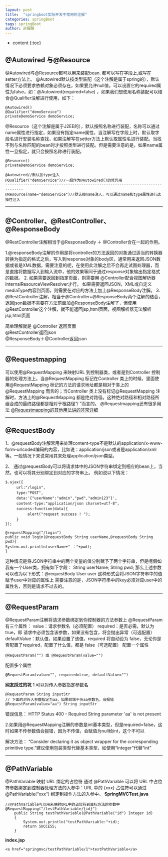 ```yaml
---
layout: post
title:  "springboot实际开发中常用的注解"
categories: springBoot
tags: springBoot
author: 赵醒醒
---
```


* content
{:toc}

## @Autowired 与@Resource

@Autowired与@Resource都可以用来装配bean. 都可以写在字段上,或写在setter方法上。
@Autowired默认按类型装配（这个注解是属于spring的），默认情况下必须要求依赖对象必须存在，如果要允许null值，可以设置它的required属性为false，如：@Autowired(required=false) ，如果我们想使用名称装配可以结合@Qualifier注解进行使用，如下：

```
@Autowired()
@Qualifier("demoService")
privateDemoService demoService;
```
@Resource（这个注解是属于J2EE的），默认按照名称进行装配，名称可以通过name属性进行指定，如果没有指定name属性，当注解写在字段上时，默认取字段名进行安装名称查找，如果注解写在setter方法上默认取属性名进行装配。当找不到与名称匹配的bean时才按照类型进行装配。但是需要注意的是，如果name属性一旦指定，就只会按照名称进行装配。

```
@Resource()
privateDemoService demoService;
```

```
@Autowired//默认按type注入
@Qualifier("demoService")//一般作为@Autowired()的修饰用
------------------------------------------------------------------------------
@Resource(name="demoService")//默认按name注入，可以通过name和type属性进行选择性注入
```
------------------------------------------------------------------------------------------------------------------------------------------------------------------------





## @Controller、@RestController、@ResponseBody

@RestController注解相当于@ResponseBody ＋ @Controller合在一起的作用。

1.@responseBody注解的作用是将controller的方法返回的对象通过适当的转换器转换为指定的格式之后，写入到response对象的body区，通常用来返回JSON数据或者是XML数据，需要注意的呢，在使用此注解之后不会再走试图处理器，而是直接将数据写入到输入流中，他的效果等同于通过response对象输出指定格式的数据。
2. 如果需要返回到指定页面，则需要用 @Controller配合视图解析器InternalResourceViewResolver才行。
    如果需要返回JSON，XML或自定义mediaType内容到页面，则需要在对应的方法上加上@ResponseBody注解。
3. @RestController注解，相当于@Controller+@ResponseBody两个注解的结合，返回json数据不需要在方法前面加@ResponseBody注解了，但使用@RestController这个注解，就不能返回jsp,html页面，视图解析器无法解析jsp,html页面

简单理解就是
@Controller 返回页面  
@RestController返回json  
@ResponseBody＋@Controller返回json

------------------------------------------------------------------------------------------------------------------------------------------------------------------------

## @Requestmapping

可以使用@RequestMapping 来映射URL 到控制器类，或者是到Controller 控制器的处理方法上。当@RequestMapping 标记在Controller 类上的时候，里面使用@RequestMapping 标记的方法的请求地址都是相对于类上的@RequestMapping 而言的；当Controller 类上没有标记@RequestMapping 注解时，方法上的@RequestMapping 都是绝对路径。这种绝对路径和相对路径所组合成的最终路径都是相对于根路径“/ ”而言的。
@Requestmapping还有很多用法
[@Requestmapping的其他用法讲的非常详细](https://www.cnblogs.com/jpfss/p/8047628.html)

------------------------------------------------------------------------------------------------------------------------------------------------------------------------
## @RequestBody
1、@requestBody注解常用来处理content-type不是默认的application/x-www-form-urlcoded编码的内容，比如说：application/json或者是application/xml等。一般情况下来说常用其来处理application/json类型。

2、
通过@requestBody可以将请求体中的JSON字符串绑定到相应的bean上，当然，也可以将其分别绑定到对应的字符串上。
例如说以下情况：
```
$.ajax({
　　　url:"/login",
　　　type:"POST",
　　　data:'{"userName":"admin","pwd","admin123"}',
　　　content-type:"application/json charset=utf-8",
　　　success:function(data){
　　　　　　alert("request success ! ");
　　　}
});

@requestMapping("/login")
public void login(@requestBody String userName,@requestBody String pwd){
System.out.println(userName+" ："+pwd);
}
```

这种情况是将JSON字符串中的两个变量的值分别赋予了两个字符串，但是呢假如我有一个User类，拥有如下字段：
String userName;
String pwd;
那么上述参数可以改为以下形式：@requestBody User user 这种形式会将JSON字符串中的值赋予user中对应的属性上
需要注意的是，JSON字符串中的key必须对应user中的属性名，否则是请求不过去的。

------------------------------------------------------------------------------------------------------------------------------------------------------------------------
## @RequestParam
@RequestParam注解将请求参数绑定到你控制器的方法参数上
@RequestParam 有三个属性：
value：请求参数名（必须配置）
required：是否必需，默认为 true，即 请求中必须包含该参数，如果没有包含，将会抛出异常（可选配置）
defaultValue：默认值，如果设置了该值，required 将自动设为 false，无论你是否配置了required，配置了什么值，都是 false（可选配置）
配置一个属性

```
@RequestParam("") 或 @RequestParam(value="")
```
配置多个属性

```
@RequestParam(value="", required=true, defaultValue="")
```
**网友踩过的坑**
1.可以对传入参数指定参数名 

```
@RequestParam String inputStr  
// 下面的对传入参数指定为aa，如果前端不传aa参数名，会报错  
@RequestParam(value="aa") String inputStr 
```
错误信息： 
HTTP Status 400 - Required String parameter 'aa' is not present 

2.如果用@RequestMapping注解的参数是int基本类型，但是required=false，这时如果不传参数值会报错，因为不传值，会赋值为null给int，这个不可以 

解决方法：  “Consider declaring it as object wrapper for the corresponding primitive type.”建议使用包装类型代替基本类型，如使用“Integer”代替“int”

------------------------------------------------------------------------------------------------------------------------------------------------------------------------
## @PathVariable
@PathVariable 映射 URL 绑定的占位符
通过 @PathVariable 可以将 URL 中占位符参数绑定到控制器处理方法的入参中：URL 中的 {xxx} 占位符可以通过@PathVariable(“xxx“) 绑定到操作方法的入参中。
**SpringMVCTest.java**

```
//@PathVariable可以用来映射URL中的占位符到目标方法的参数中
@RequestMapping("/testPathVariable/{id}")
    public String testPathVariable(@PathVariable("id") Integer id)
    {
        System.out.println("testPathVariable:"+id);
        return SUCCESS;
    }
```

**index.jsp**

```
<a href="springmvc/testPathVariable/1">testPathVariable</a>
```
